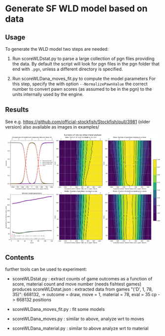 # Generate SF WLD model based on data

## Usage

To generate the WLD model two steps are needed:

1. Run scoreWLDstat.py to parse a large collection of pgn files providing the data. By default the script will look for pgn files in the pgn folder that end with `.pgn`, unless a different directory is specified. 

2. Run scoreWLDana_moves_fit.py to compute the model parameters
For this step, specify the with option `--NormalizePawnValue` the correct number to convert pawn scores (as assumed to be in the pgn) to the units internally used by the engine.


## Results

See e.g. https://github.com/official-stockfish/Stockfish/pull/3981 (older version) also available as images in examples/

<p align="center">
  <img src="WLD_model_summary.png?raw=true" width="1200">
</p>

## Contents

further tools can be used to experiment:

* scoreWLDstat.py  : extract counts of game outcomes as a function of score, material count and move number (needs fishtest games)
                     produces scoreWLDstat.json : extracted data from games
                     "('D', 1, 78, 35)": 668132, -> outcome = draw, move = 1, material = 78, eval = 35 cp -> 668132 positions
*  scoreWLDana_moves_fit.py : fit some models

*  scoreWLDana_moves.py : similar to above, analyze wrt to moves
*  scoreWLDana_material.py : similar to above analyze wrt to material


